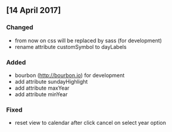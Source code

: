 ## [14 April 2017]
### Changed
- from now on css will be replaced by sass (for development)
- rename attribute customSymbol to dayLabels

### Added
- bourbon (http://bourbon.io) for development
- add attribute sundayHighlight
- add attribute maxYear
- add attribute minYear

### Fixed
- reset view to calendar after click cancel on select year option